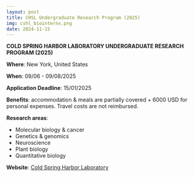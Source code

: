 ```yaml
---
layout: post
title: CHSL Undergraduate Research Program (2025)
img: cshl_biointerns.png
date: 2024-11-15
---
```


**COLD SPRING HARBOR LABORATORY UNDERGRADUATE RESEARCH PROGRAM (2025)**

**Where**: New York, United States

**When**: 09/06 - 09/08/2025 

**Application Deadline**: 15/01/2025

**Benefits**: accommodation & meals are partially covered + 6000 USD for personal expenses. Travel costs are not reimbursed.

**Research areas**: 
 * Molecular biology & cancer 
 * Genetics & genomics 
 * Neuroscience 
 * Plant biology 
 * Quantitative biology 

**Website**: [Cold Spring Harbor Laboratory](https://www.cshl.edu/education/undergraduate-research-program/)


